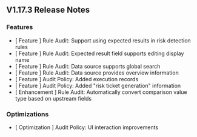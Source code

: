 ## V1.17.3 Release Notes

### Features

- [ Feature ] Rule Audit: Support using expected results in risk detection rules
- [ Feature ] Rule Audit: Expected result field supports editing display name
- [ Feature ] Rule Audit: Data source supports global search
- [ Feature ] Rule Audit: Data source provides overview information
- [ Feature ] Audit Policy: Added execution records
- [ Feature ] Audit Policy: Added "risk ticket generation" information
- [ Enhancement ] Rule Audit: Automatically convert comparison value type based on upstream fields

### Optimizations
- [ Optimization ] Audit Policy: UI interaction improvements
